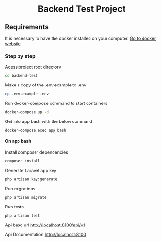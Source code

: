 <h1 align="center">Backend Test Project</h1>


## Requirements
It is necessary to have the docker installed on your computer. [Go to docker website](https://www.docker.com)

### Step by step

Acess project root directory 
```sh
cd backend-test
```

Make a copy of the .env.example to .env 
```sh
cp .env.example .env
```

Run docker-compose command to start containers
```sh
docker-compose up -d
```

Get into app bash with the below command
```sh
docker-compose exec app bash
```
#### On app bash 
Install composer dependencies
```sh
composer install
```

Generate Laravel app key
```sh
php artisan key:generate
```

Run migrations
```sh
php artisan migrate 
```

Run tests
```sh
php artisan test 
```

Api base url
[http://localhost:8100/api/v1](http://localhost:8100/api/v1)

Api Documentation
[http://localhost:8100](http://localhost:8100/)
